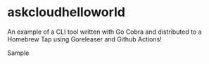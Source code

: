 # askcloudhelloworld

An example of a CLI tool written with Go Cobra and distributed to a Homebrew Tap using Goreleaser and Github Actions!

Sample